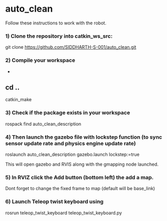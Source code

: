 # auto_clean
Follow these instructions to work with the robot.

### 1) Clone the repository into catkin_ws_src:
  git clone https://github.com/SIDDHARTH-S-001/auto_clean.git

### 2) Compile your workspace
  -
  cd ..
  -
  catkin_make
  
### 3) Check if the package exists in your workspace
  rospack find auto_clean_description
  
### 4) Then launch the gazebo file with lockstep function (to sync sensor update rate and physics engine update rate)
  roslaunch auto_clean_description gazebo.launch lockstep:=true

This will open gazebo and RVIS along with the gmapping node launched.
### 5) In RVIZ click the Add button (bottom left) the add a map.
   Dont forget to change the fixed frame to map (default will be base_link)

### 6) Launch Teleop twist keyboard using 
   rosrun teleop_twist_keyboard teleop_twist_keyboard.py 



